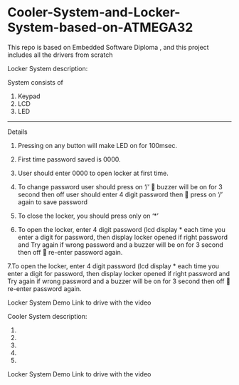 # Cooler-System-and-Locker-System-based-on-ATMEGA32
This repo is based on Embedded Software Diploma , and this project includes all the drivers from scratch 

Locker System description:

System consists of 

1. Keypad
2. LCD 
3. LED
-------------------
Details

1. Pressing on any button will make LED on for 100msec.
2. First time password saved is 0000.
3. User should enter 0000 to open locker at first time.
4. To change password user should press on ‘/’  buzzer will be on for 3 second
then off  user should enter 4 digit password then  press on ‘/’ again to save
password

5. To close the locker, you should press only on ‘*’

6. To open the locker, enter 4 digit password (lcd display * each time you enter a
digit for password, then display locker opened if right password and Try again if
wrong password and a buzzer will be on for 3 second then off  re-enter
password again.

7.To open the locker, enter 4 digit password (lcd display * each time you enter a
digit for password, then display locker opened if right password and Try again if
wrong password and a buzzer will be on for 3 second then off  re-enter
password again.

Locker System Demo 
Link to drive with the video

Cooler System description:

1.

2.

3.

4.

5.

Locker System Demo 
Link to drive with the video
